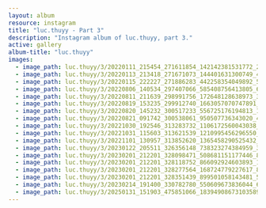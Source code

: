 ```yaml
---
layout: album
resource: instagram
title: "luc.thuyy - Part 3"
description: "Instagram album of luc.thuyy, part 3."
active: gallery
album-title: "luc.thuyy"
images:
  - image_path: luc.thuyy/3/20220111_215454_271611854_142142381531772_2295092343327563863_n.jpg
  - image_path: luc.thuyy/3/20220113_213418_271671073_144401631300749_4992607898743193291_n.jpg
  - image_path: luc.thuyy/3/20220115_222227_271886283_442258354049892_5666675330773871234_n.jpg
  - image_path: luc.thuyy/3/20220806_140534_297407066_585408756413805_6668375132274785780_n.jpg
  - image_path: luc.thuyy/3/20220811_211639_298991756_172648128638973_3427394397132928529_n.jpg
  - image_path: luc.thuyy/3/20220819_153235_299912740_1663057070747891_1803975088015953930_n.jpg
  - image_path: luc.thuyy/3/20220820_145232_300517233_556725176194813_1401625173420756790_n.jpg
  - image_path: luc.thuyy/3/20220821_091742_300538061_950507736343020_4404596343062318706_n.jpg
  - image_path: luc.thuyy/3/20221030_192546_313283732_1106172560043038_2019499674234891282_n.jpg
  - image_path: luc.thuyy/3/20221031_115603_313621539_1210995456296550_9165891653997058335_n.jpg
  - image_path: luc.thuyy/3/20221101_130957_313852620_1365458290525432_1806280573502364555_n.jpg
  - image_path: luc.thuyy/3/20230122_205511_326356148_738323274384959_3335161847813520496_n.jpg
  - image_path: luc.thuyy/3/20230201_212201_328098471_508681151177446_8350423927142173076_n.jpg
  - image_path: luc.thuyy/3/20230201_212201_328118752_866092924603893_1073032375496962500_n.jpg
  - image_path: luc.thuyy/3/20230201_212201_328277564_168724779227617_8271714776107790280_n.jpg
  - image_path: luc.thuyy/3/20230201_212201_328351439_899501058143481_5314930590314276803_n.jpg
  - image_path: luc.thuyy/3/20230214_191400_330782780_550609673836044_6004844073695757303_n.jpg
  - image_path: luc.thuyy/3/20250131_151903_475851066_18394908673103589_7322584168762262692_n.jpg
---
```

